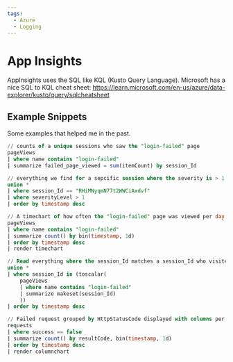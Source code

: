 ```yaml
---
tags:
  - Azure
  - Logging
---
```


# App Insights

AppInsights uses the SQL like KQL (Kusto Query Language). Microsoft has a nice SQL to KQL cheat sheet: https://learn.microsoft.com/en-us/azure/data-explorer/kusto/query/sqlcheatsheet

## Example Snippets

Some examples that helped me in the past.

```sql
// counts of a unique sessions who saw the "login-failed" page
pageViews 
| where name contains "login-failed"
| summarize failed_page_viewed = sum(itemCount) by session_Id
```

```sql
// everything we find for a sepcific session where the severity is > 1
union *
| where session_Id == "RHiMNyqmN77t2WWCiAxdvf"
| where severityLevel > 1
| order by timestamp desc 
```

```sql
// A timechart of how often the "login-failed" page was viewed per day
pageViews 
| where name contains "login-failed"
| summarize count() by bin(timestamp, 1d) 
| order by timestamp desc 
| render timechart  
```

```sql
// Read everything where the session_Id matches a session_Id who visited the "login-failed" page
union *
| where session_Id in (toscalar(
    pageViews
    | where name contains "login-failed"
    | summarize makeset(session_Id)
    ))
| order by timestamp desc 
```

```sql
// Failed request grouped by HttpStatusCode displayed with columns per day
requests
| where success == false
| summarize count() by resultCode, bin(timestamp, 1d) 
| order by timestamp desc 
| render columnchart  
```  